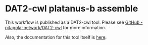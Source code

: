 # DAT2-cwl platanus-b assemble

This workflow is published as a DAT2-cwl tool.
Please see [GitHub - pitagola-network/DAT2-cwl](https://github.com/pitagora-network/DAT2-cwl) for more information.

Also, the documentation for this tool itself is [here](http://platanus.bio.titech.ac.jp/platanus-b).
